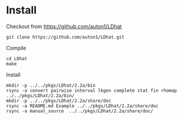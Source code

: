 # Install
Checkout from https://github.com/auton1/LDhat
```
git clone https://github.com/auton1/LDhat.git
```
Compile
```
cd LDhat
make
```
Install
```
mkdir -p ../../pkgs/LDhat/2.2a/bin
rsync -a convert pairwise interval lkgen complete stat fin rhomap ../../pkgs/LDhat/2.2a/bin/
mkdir -p ../../pkgs/LDhat/2.2a/share/doc
rsync -a README.md Example ../../pkgs/LDhat/2.2a/share/doc
rsync -a manual_source  ../../pkgs/LDhat/2.2a/share/doc/
```
